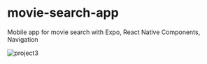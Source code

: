 # movie-search-app
Mobile app for movie search with Expo, React Native Components, Navigation

![project3](https://user-images.githubusercontent.com/70147253/172051185-4367546c-7552-4bb9-be9a-21dcfbbe10ab.png)
